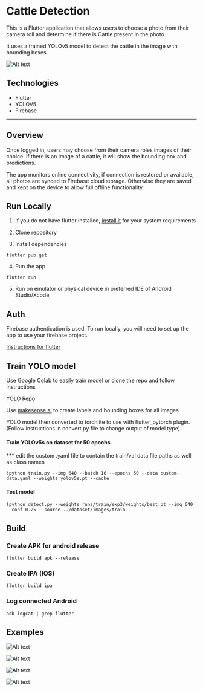 # Cattle Detection

This is a Flutter application that allows users to choose a photo from their camera roll and determine if there is Cattle present in the photo.

It uses a trained YOLOv5 model to detect the cattle in the image with bounding boxes.

![Alt text](<Screenshot 2024-04-19 at 3.02.31 PM.png>)

## Technologies

- Flutter
- YOLOV5
- Firebase

---

## Overview

Once logged in, users may choose from their camera roles images of their choice. If there is an image of a cattle, it will show the bounding box and predictions.

The app monitors online connectivity, if connection is restored or available, all photos are synced to Firebase cloud storage. Otherwise they are saved and kept on the device to allow full offline functionality.

## Run Locally

1. If you do not have flutter installed, [install it](https://docs.flutter.dev/get-started/install/macos/mobile-ios?tab=download) for your system requirements

2. Clone repository
3. Install dependencies

```
flutter pub get
```

4. Run the app

```
flutter run
```

5. Run on emulator or physical device in preferred IDE of Android Studio/Xcode

## Auth

Firebase authentication is used. To run locally, you will need to set up the app to use your firebase project.

[Instructions for flutter](https://firebase.google.com/docs/flutter/setup?platform=ios)

## Train YOLO model

Use Google Colab to easily train model or clone the repo and follow instructions

[YOLO Repo](https://github.com/ultralytics/yolov5)

Use [makesense.ai](https://www.makesense.ai/) to create labels and bounding boxes for all images

YOLO model then converted to torchlite to use with flutter_pytorch plugin. (Follow instructions in convert.py file to change output of model type).

#### Train YOLOv5s on dataset for 50 epochs

\*\*\* edit the custom .yaml file to contain the train/val data file paths as well as class names

```
!python train.py --img 640 --batch 16 --epochs 50 --data custom-data.yaml --weights yolov5s.pt --cache
```

#### Test model

```
!python detect.py --weights runs/train/exp3/weights/best.pt --img 640 --conf 0.25 --source ../dataset/images/train
```

## Build

### Create APK for android release

```
flutter build apk --release
```

### Create IPA (IOS)

```
flutter build ipa
```

### Log connected Android

```
adb logcat | grep flutter
```

## Examples

![Alt text](<Screenshot 2024-04-19 at 5.04.53 PM.png>)

![Alt text](<Screenshot 2024-04-19 at 5.05.03 PM.png>)

![Alt text](<Screenshot 2024-04-19 at 5.04.44 PM.png>)

![Alt text](<Screenshot 2024-04-19 at 3.02.31 PM-1.png>)
